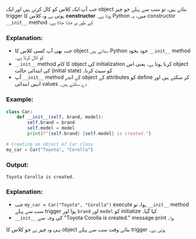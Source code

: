 جب آپ ایک کلاس کو کال کرتے ہیں اور ایک object بناتے ہیں، تو سب سے پہلے جو چیز trigger ہوتی ہے وہ کلاس کا **constructor** ہوتا ہے۔ Python میں، یہ constructor `__init__` method کے طور پر جانا جاتا ہے۔

### **Explanation:**
- جب بھی آپ کسی کلاس کا object بناتے ہیں، Python خود بخود `__init__` method کو کال کرتا ہے۔
- `__init__` method کا کام object کی initialization کرنا ہوتا ہے، یعنی اس object کی ابتدائی حالت (initial state) کو سیٹ کرنا۔
- آپ `__init__` method کے اندر object کے attributes کو define کر سکتے ہیں اور انہیں ابتدائی values دے سکتے ہیں۔

### **Example:**

```python
class Car:
    def __init__(self, brand, model):
        self.brand = brand
        self.model = model
        print(f"{self.brand} {self.model} is created.")

# Creating an object of Car class
my_car = Car("Toyota", "Corolla")
```

### **Output:**
```
Toyota Corolla is created.
```

### **Explanation:**
- جب `my_car = Car("Toyota", "Corolla")` execute ہوا، تو `__init__` method سب سے پہلے trigger ہوا اور `brand` اور `model` کو initialize کیا گیا۔
- `__init__` کی وجہ سے "Toyota Corolla is created." message print ہوا۔ 

یہی وہ چیز ہے جو کلاس کا object بناتے وقت سب سے پہلے trigger ہوتی ہے۔
